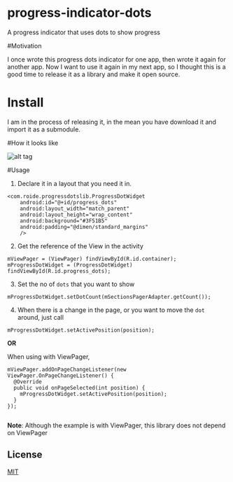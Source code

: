 # progress-indicator-dots
A progress indicator that uses dots to show progress

#Motivation

I once wrote this progress dots indicator for one app, then wrote it again for another app. Now I want to use it again in my next app, so I thought this is a good time to release it as a library and make it open source. 

# Install
I am in the process of releasing it, in the mean you have download it and import it as a submodule.

#How it looks like

![alt tag](https://cloud.githubusercontent.com/assets/233539/16936627/1ede4b60-4d36-11e6-976c-d3c707c86c50.gif)

#Usage
1. Declare it in a layout that you need it in. 
  ```
  <com.roide.progressdotslib.ProgressDotWidget
      android:id="@+id/progress_dots"
      android:layout_width="match_parent"
      android:layout_height="wrap_content"
      android:background="#3F51B5"
      android:padding="@dimen/standard_margins"
      />
  ```

2. Get the reference of the View in the activity
  ```
  mViewPager = (ViewPager) findViewById(R.id.container);
  mProgressDotWidget = (ProgressDotWidget) findViewById(R.id.progress_dots);
  ```

3. Set the no of `dots` that you want to show
  ```
  mProgressDotWidget.setDotCount(mSectionsPagerAdapter.getCount());
  ```
  
4. When there is a change in the page, or you want to move the `dot` around, just call  
  ```
  mProgressDotWidget.setActivePosition(position);
  ```
  **OR**
  
  When using with ViewPager, 
  ```
  mViewPager.addOnPageChangeListener(new ViewPager.OnPageChangeListener() {
    @Override
    public void onPageSelected(int position) {
      mProgressDotWidget.setActivePosition(position);
    }
  });
        
  ```

  **Note**: Although the example is with ViewPager, this library does not depend on ViewPager

## License

[MIT](LICENSE)
